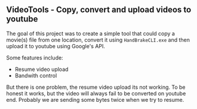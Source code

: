 ## VideoTools - Copy, convert and upload videos to youtube

The goal of this project was to create a simple tool that could copy a movie(s) file from one location,
convert it using `HandBrakeCLI.exe` and then upload it to youtube using Google's API.

Some features include:
- Resume video upload
- Bandwith control

But there is one problem, the resume video upload its not working.
To be honest it works, but the video will always fail to be converted on youtube end.
Probably we are sending some bytes twice when we try to resume.

